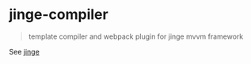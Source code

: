 # jinge-compiler

> template compiler and webpack plugin for jinge mvvm framework

See [jinge](https://github.com/jinge-design/jinge)
